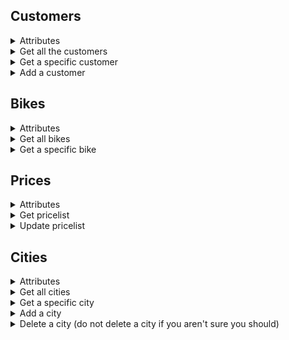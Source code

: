 ## Customers
<details>
<summary>Attributes</summary>
<br>

```
id
email
first-name
last-name
balance
history
    id
    start-position
    stop-position
    stop-time
    start-time
    amount
```
</details>

<details>
<summary>Get all the customers</summary>
<br>

```
GET /v1/customers/
```

#### Result:
```
{
    "data": [
        {
            "id": 1,
            "email": "webikes@gmail.com",
            "first-name": "Webikes",
            "last-name": "Scooter",
            "balance": 300,
            "history": [
                {
                    "id": 1,
                    "start-position": ["57.632131", "18.289084"],
                    "stop-position": ["57.632614", "18.290736"],
                    "start-time": "2017-06-08T19:30:39+00:00",
                    "stop-time": "2017-06-08T19:45:00+00:00",
                    "amount": "25"
                },
                {
                    "id": 2,
                    "start-position": ["57.632131", "18.289084"],
                    "stop-position": ["57.632614", "18.290736"],
                    "start-time": "2017-06-08T11:30:39+00:00",
                    "stop-time": "2017-06-08T11:45:00+00:00",
                    "amount": "30"
                },
            ]
        },
        {
            "id": 2,
            "email": "test@gmail.com",
            "first-name": "Test",
            "last-name": "Testsson",
            "balance": 1000,
            "history": [
                {
                    "id": 1,
                    "start-position": ["57.632131", "18.289084"],
                    "stop-position": ["57.632614", "18.290736"],
                    "start-time": "2017-06-08T19:30:39+00:00",
                    "stop-time": "2017-06-08T19:45:00+00:00",
                    "amount": "40"
                }
            ]
        },
        ...
    ]
}
```
</details>

<details>
<summary>Get a specific customer</summary>
<br>

```
GET /v1/customers/{id}
```

#### Result:
```
{
    "data": {
        "id": 1,
        "email": "webikes@gmail.com",
        "first-name": "Webikes",
        "last-name": "Scooter",
        "balance": 300,
        "history": [
            {
                "id": 1,
                "start-position": ["57.632131", "18.289084"],
                "stop-position": ["57.632614", "18.290736"],
                "start-time": "2017-06-08T19:30:39+00:00",
                "stop-time": "2017-06-08T19:45:00+00:00",
                "amount": "25"
            },
            {
                "id": 2,
                "start-position": ["57.632131", "18.289084"],
                "stop-position": ["57.632614", "18.290736"],
                "start-time": "2017-06-08T11:30:39+00:00",
                "stop-time": "2017-06-08T11:45:00+00:00",
                "amount": "30"
            },
        ]
    }
}
```
</details>

<details>
<summary>Add a customer</summary>
<br>

```
POST /v1/customers/
```
#### Required parameters:
```
email
first-name
last-name
```

#### Optional parameters:
```
balance
history
```

#### Result:
```
BEHÖVER SES ÖVER - antingen hela kunden eller inget
```

</details>

## Bikes
<details>
<summary>Attributes</summary>
<br>

```
id
name
active
works
charging
maxspeed
speed
batterylevel
history
    userId
    startPosition
        type
        coordinates []
    stopPosition
        type
        coordinates []
    stopTime
    startTime
location
    type
    coordinates []
    id
inCity
```
</details>

<details>
<summary>Get all bikes</summary>
<br>

```
GET /v1/bikes/
```

#### Result:
```
[
    {
        "_id":"6378a9b4b16448f7cc1b0dab",
        "name":"Bike-0",
        "active":false,
        "works":true,
        "charging":false,
        "maxspeed":30,
        "speed":0,
        "batterylevel":100,
        "history":[],
        "location": {
            "type":"Point",
            "coordinates":[18.33498238846085,57.613584938373215],
            "_id":"6378a9b4b16448f7cc1b0dac"
        },
        "inCity":"6378989b6a6403d2a9c6edb2"
        },
        {
            "_id":"6378a9b9b16448f7cc1b0db2",
            "name":"Bike-1",
            "active":false,
            "works":true,
            "charging":false,
            "maxspeed":30,
            "speed":0,
            "batterylevel":100,
            "history":[],
            "location": {
                "type":"Point",
                "coordinates":[18.323780653590358,57.6251713328071],
                "_id":"6378a9b9b16448f7cc1b0db3"
                },
            "inCity":"6378989b6a6403d2a9c6edb2"
            },
            ...
```
</details>

<details>
<summary>Get a specific bike</summary>
<br>

```
GET /v1/bikes/{id}
```

#### Result:
```
[
    {
        "_id":"6378a9b4b16448f7cc1b0dab",
        "name":"Bike-0",
        "active":false,
        "works":true,
        "charging":false,
        "maxspeed":30,
        "speed":0,
        "batterylevel":100,
        "history":[],
        "location": {
            "type":"Point",
            "coordinates":[18.33498238846085,57.613584938373215],
            "_id":"6378a9b4b16448f7cc1b0dac"
        },
        "inCity":"6378989b6a6403d2a9c6edb2"
    }
]
```
</details>

## Prices
<details>
<summary>Attributes</summary>
<br>

```
id
startFee
penaltyFee
minuteTaxa
bonus
```
</details>

<details>
<summary>Get pricelist</summary>
<br>

```
GET /v1/prices/
```

#### Result:
```
{
    data: {
        "id": "1234567876543sw23r123v4n",
        "startFee": 10,
        "penaltyFee": 40,
        "minuteTaxa": 1.50,
        "bonus": 0
    }
}
```
</details>

<details>
<summary>Update pricelist</summary>
<br>

```
PUT /v1/prices/{id}
```

#### Required parameters:
```

```

#### Optional parameters:
```
VET EJ
```

#### Result:
```
{
    data: {
        "id": "1234567876543sw23r123v4n",
        "startFee": 10,
        "penaltyFee": 40,
        "minuteTaxa": 1.50,
        "bonus": 0
    }
}
```
</details>

## Cities
<details>
<summary>Attributes</summary>
<br>

```
id
name
location
    type
    coordinates []
    id
```
</details>

<details>
<summary>Get all cities</summary>
<br>

```
GET /v1/cities/
```

#### Result:
```
[
    {
        "_id":"6378989b6a6403d2a9c6edb1",
        "name":"Visby",
        "location": {
            "type":"Polygon",
            "coordinates": [
                [
                    [18.29249949427583,57.64387592528371],
                    [18.262487705224146,57.6091959939576],
                    [18.350071601600348,57.6110636569031],
                    [18.350071601600348,57.64387592528371],
                    [18.29249949427583,57.64387592528371]
                ]
            ],
            "_id":"6378989b6a6403d2a9c6edb2"
        },
        ...
    ]
```
</details>

<details>
<summary>Get a specific city</summary>
<br>

```
GET /v1/cities/{id}
```

#### Result:
```
[
    {
        "_id":"6378989b6a6403d2a9c6edb1",
        "name":"Visby",
        "location": {
            "type":"Polygon",
            "coordinates": [
                [
                    [18.29249949427583,57.64387592528371],
                    [18.262487705224146,57.6091959939576],
                    [18.350071601600348,57.6110636569031],
                    [18.350071601600348,57.64387592528371],
                    [18.29249949427583,57.64387592528371]
                ]
            ],
            "_id":"6378989b6a6403d2a9c6edb2"
        }
    ]
```
</details>

<details>
<summary>Add a city</summary>
<br>

```
POST /v1/cities/
```

#### Required parameters:
```
name
location
```

#### Result:
```
message: "New city created"
```
</details>

<details>
<summary>Delete a city (do not delete a city if you aren't sure you should)</summary>
<br>

```
DELETE /v1/cities/{id}
```

#### Required parameters:
```
id
```

#### Result:
```
-
```
</details>